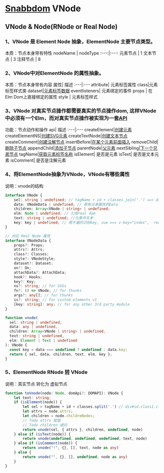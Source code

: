 # [Snabbdom](https://github.com/snabbdom/snabbdom) VNode
## VNode & Node(RNode or Real Node)

### 1、VNode 是 Element Node 抽象，ElementNode 主要节点类型。
本质：节点本身带有特性
nodeName | nodeType
:---:|:---:
元素节点 | 1
文本节点 | 3
注释节点 | 8

### 2、VNode中对ElementNode 的属性抽象。
本质：节点本身带有内容
属性| 描述
:---|:---
attribute| 元素标签属性
class|元素标签样式类
dataset|[元素标签数据](https://developer.mozilla.org/zh-CN/docs/Web/API/HTMLOrForeignElement/dataset)
eventlisteners| 元素绑定的事件
props | 在Elm Dom上直接绑定的属性
style | 元素标签样式

### 3、VNode 对真实节点操作都需要真实的节点操作dom, 这样VNode中必须有一个Elm，而对真实节点操作被实现为一套[API](https://github.com/MusixNotMusic/vnode/blob/master/htmldomapi.ts)
功能：节点动作和操作
api| 描述
:---|:---
createElement|[创建元素](https://developer.mozilla.org/zh-CN/docs/Web/API/Document/createElement)
createElementNS|[创建SVG元素](https://developer.mozilla.org/zh-CN/docs/Web/API/Document/createElementNS)
createTextNode|[创建文本节点](https://developer.mozilla.org/zh-CN/docs/Web/API/Document/createTextNode)
createComment|[创建注解节点](https://developer.mozilla.org/zh-CN/docs/Web/API/Document/createTextNode)
insertBefore|[在某个元素前面插入](https://developer.mozilla.org/zh-CN/docs/Web/API/Node/insertBefore)
removeChild|[删除子节点](https://developer.mozilla.org/zh-CN/docs/Web/API/Node/removeChild)
appendChild|[添加子节点](https://developer.mozilla.org/zh-CN/docs/Web/API/Node/appendChild)
parentNode|[父元素](https://developer.mozilla.org/zh-CN/docs/Web/API/Node/parentNode)
nextSibling|[下一个兄弟节点](https://developer.mozilla.org/zh-CN/docs/Web/API/Node/nextSibling)
tagName|[获取元素标签名称](https://developer.mozilla.org/zh-CN/docs/Web/API/Element/tagName)
isElement| 是否是元素
isText| 是否是文本元素
isComment| 是否是注解元素

### 4、将ElementNode抽象为VNode，VNode有哪些属性
说明：vnode的结构
```ts
interface VNode {
    sel: string | undefined; // tagName + id + classes.join('.') ==> div#id.class1.class2...
    data: VNodeData | undefined; // 带有元素属性的Data
    children: Array<VNode | string> | undefined;
    elm: Node | undefined; // 引用real dom
    text: string | undefined; //元素中文本
    key: key | undefined; // 用于遍历识别key, vue ==> v-key="index",  react ==> key={index}
}
```

```ts
// 对应 Real Node 属性
interface VNodeData {
    props?: Props;
    attrs?: Attrs;
    class?: Classes;
    style?: VNodeStyle;
    dataset?: Dataset;
    on?: On;
    attachData?: AttachData;
    hook?: Hooks;
    key?: Key;
    ns?: string; // for SVGs
    fn?: () => VNode; // for thunks
    args?: any[]; // for thunks
    is?: string; // for custom elements v1
    [key: string]: any; // for any other 3rd party module
}
```
```ts 
function vnode(
  sel: string | undefined,
  data: any | undefined,
  children: Array<VNode | string> | undefined,
  text: string | undefined,
  elm: Element | Text | undefined
): VNode {
  const key = data === undefined ? undefined : data.key;
  return { sel, data, children, text, elm, key };
}
```

### 5、ElementNode RNode [转](https://github.com/MusixNotMusic/vnode/blob/master/vnode.ts) VNode 
说明：真实节点 转化为 虚拟节点
```ts
function toVnode(node: Node, domApi?: DOMAPI): VNode {
    let text: string;
    if (isElement(node)) {
        let sel = tagName + id + classes.split('.') // div#id.class1.class2...
        let attrs = node.attrs;
        let children = node.childreNodes;
        // Todo attrs 赋值
        // Todo children 递归
        return vnode(sel, { attrs }, children, undefined, node)
    } else if (isText(node)) {  
        return vnode(undefined, undefined, undefined, text, node)
    } else if (isComment(node)) {
        return vnode("!", {}, [], text, node as any)
    } else {
        return vnode("", {}, [], undefined, node as any)
    }
} 
```


